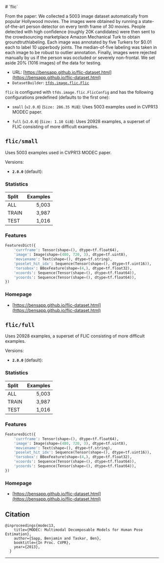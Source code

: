 <div itemscope itemtype="http://schema.org/Dataset">
  <div itemscope itemprop="includedInDataCatalog" itemtype="http://schema.org/DataCatalog">
    <meta itemprop="name" content="TensorFlow Datasets" />
  </div>
  <meta itemprop="name" content="flic" />
  <meta itemprop="description" content="&#10;From the paper: We collected a 5003 image dataset automatically from popular&#10;Hollywood movies. The images were obtained by running a state-of-the-art person&#10;detector on every tenth frame of 30 movies. People detected with high confidence&#10;(roughly 20K candidates) were then sent to the crowdsourcing marketplace Amazon&#10;Mechanical Turk to obtain groundtruthlabeling. Each image was annotated by five&#10;Turkers for $0.01 each to label 10 upperbody joints. The median-of-five labeling&#10;was taken in each image to be robust to outlier annotation. Finally, images were&#10;rejected manually by us if the person was occluded or severely non-frontal. We&#10;set aside 20% (1016 images) of the data for testing.&#10;&#10;&#10;To use this dataset:&#10;&#10;```python&#10;import tensorflow_datasets as tfds&#10;&#10;ds = tfds.load(&#x27;flic&#x27;, split=&#x27;train&#x27;)&#10;for ex in ds.take(4):&#10;  print(ex)&#10;```&#10;&#10;See [the guide](https://www.tensorflow.org/datasets/overview) for more&#10;informations on [tensorflow_datasets](https://www.tensorflow.org/datasets).&#10;&#10;" />
  <meta itemprop="url" content="https://www.tensorflow.org/datasets/catalog/flic" />
  <meta itemprop="sameAs" content="https://bensapp.github.io/flic-dataset.html" />
  <meta itemprop="citation" content="@inproceedings{modec13,&#10;    title={MODEC: Multimodal Decomposable Models for Human Pose Estimation},&#10;    author={Sapp, Benjamin and Taskar, Ben},&#10;    booktitle={In Proc. CVPR},&#10;    year={2013},&#10;  }&#10;" />
</div>
# `flic`

From the paper: We collected a 5003 image dataset automatically from popular
Hollywood movies. The images were obtained by running a state-of-the-art person
detector on every tenth frame of 30 movies. People detected with high confidence
(roughly 20K candidates) were then sent to the crowdsourcing marketplace Amazon
Mechanical Turk to obtain groundtruthlabeling. Each image was annotated by five
Turkers for $0.01 each to label 10 upperbody joints. The median-of-five labeling
was taken in each image to be robust to outlier annotation. Finally, images were
rejected manually by us if the person was occluded or severely non-frontal. We
set aside 20% (1016 images) of the data for testing.

*   URL:
    [https://bensapp.github.io/flic-dataset.html](https://bensapp.github.io/flic-dataset.html)
*   `DatasetBuilder`:
    [`tfds.image.flic.Flic`](https://github.com/tensorflow/datasets/tree/master/tensorflow_datasets/image/flic.py)

`flic` is configured with `tfds.image.flic.FlicConfig` and has the following
configurations predefined (defaults to the first one):

*   `small` (`v2.0.0`) (`Size: 286.35 MiB`): Uses 5003 examples used in CVPR13
    MODEC paper.

*   `full` (`v2.0.0`) (`Size: 1.10 GiB`): Uses 20928 examples, a superset of
    FLIC consisting of more difficult examples.

## `flic/small`
Uses 5003 examples used in CVPR13 MODEC paper.

Versions:

*   **`2.0.0`** (default):

### Statistics

Split | Examples
:---- | -------:
ALL   | 5,003
TRAIN | 3,987
TEST  | 1,016

### Features
```python
FeaturesDict({
    'currframe': Tensor(shape=(), dtype=tf.float64),
    'image': Image(shape=(480, 720, 3), dtype=tf.uint8),
    'moviename': Text(shape=(), dtype=tf.string),
    'poselet_hit_idx': Sequence(Tensor(shape=(), dtype=tf.uint16)),
    'torsobox': BBoxFeature(shape=(4,), dtype=tf.float32),
    'xcoords': Sequence(Tensor(shape=(), dtype=tf.float64)),
    'ycoords': Sequence(Tensor(shape=(), dtype=tf.float64)),
})
```

### Homepage

*   [https://bensapp.github.io/flic-dataset.html](https://bensapp.github.io/flic-dataset.html)

## `flic/full`
Uses 20928 examples, a superset of FLIC consisting of more difficult examples.

Versions:

*   **`2.0.0`** (default):

### Statistics

Split | Examples
:---- | -------:
ALL   | 5,003
TRAIN | 3,987
TEST  | 1,016

### Features
```python
FeaturesDict({
    'currframe': Tensor(shape=(), dtype=tf.float64),
    'image': Image(shape=(480, 720, 3), dtype=tf.uint8),
    'moviename': Text(shape=(), dtype=tf.string),
    'poselet_hit_idx': Sequence(Tensor(shape=(), dtype=tf.uint16)),
    'torsobox': BBoxFeature(shape=(4,), dtype=tf.float32),
    'xcoords': Sequence(Tensor(shape=(), dtype=tf.float64)),
    'ycoords': Sequence(Tensor(shape=(), dtype=tf.float64)),
})
```

### Homepage

*   [https://bensapp.github.io/flic-dataset.html](https://bensapp.github.io/flic-dataset.html)

## Citation
```
@inproceedings{modec13,
    title={MODEC: Multimodal Decomposable Models for Human Pose Estimation},
    author={Sapp, Benjamin and Taskar, Ben},
    booktitle={In Proc. CVPR},
    year={2013},
  }
```

--------------------------------------------------------------------------------
